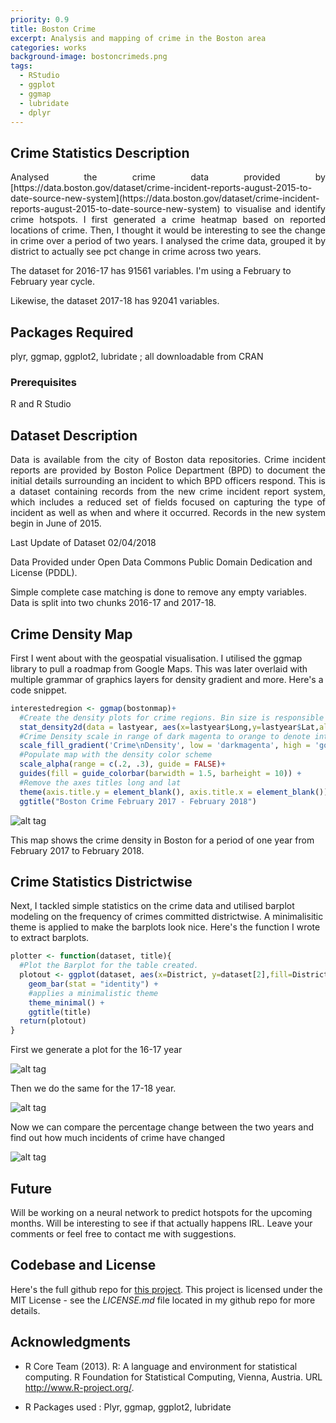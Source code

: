 ```yaml
---
priority: 0.9
title: Boston Crime 
excerpt: Analysis and mapping of crime in the Boston area
categories: works
background-image: bostoncrimeds.png
tags:
  - RStudio
  - ggplot
  - ggmap
  - lubridate
  - dplyr
---
```


## Crime Statistics Description

<div style="text-align: justify">Analysed the crime data provided by [https://data.boston.gov/dataset/crime-incident-reports-august-2015-to-date-source-new-system](https://data.boston.gov/dataset/crime-incident-reports-august-2015-to-date-source-new-system) to visualise and identify crime hotspots.
I first generated a crime heatmap based on reported locations of crime. 
Then, I thought it would be interesting to see the change in crime over a period of two years. 
I analysed the crime data, grouped it by district to actually see pct change in crime across two years.</div>

The dataset for 2016-17 has 91561 variables. I'm using a February to February year cycle.

Likewise, the dataset 2017-18 has 92041 variables.

## Packages Required

plyr, ggmap, ggplot2, lubridate ; all downloadable from CRAN

### Prerequisites

R and R Studio

## Dataset Description

<div style="text-align: justify">Data is available from the city of Boston data repositories. Crime incident reports are provided by Boston Police Department (BPD) to document the initial details surrounding an incident to which BPD officers respond. This is a dataset containing records from the new crime incident report system, which includes a reduced set of fields focused on capturing the type of incident as well as when and where it occurred. Records in the new system begin in June of 2015.</div>

Last Update of Dataset 02/04/2018 

Data Provided under Open Data Commons Public Domain Dedication and License (PDDL).

Simple complete case matching is done to remove any empty variables. Data is split into two chunks 2016-17 and 2017-18.

## Crime Density Map

First I went about with the geospatial visualisation. I utilised the ggmap library to pull a roadmap from Google Maps. This was later overlaid with multiple grammar of graphics layers for density gradient and more. Here's a code snippet.

```r
interestedregion <- ggmap(bostonmap)+
  #Create the density plots for crime regions. Bin size is responsible for resolution
  stat_density2d(data = lastyear, aes(x=lastyear$Long,y=lastyear$Lat,alpha=..level..,fill=..level..), bins=15,geom='polygon')+
  #Crime Density scale in range of dark magenta to orange to denote intensity. Use any color combination that makes sense
  scale_fill_gradient('Crime\nDensity', low = 'darkmagenta', high = 'gold') +
  #Populate map with the density color scheme
  scale_alpha(range = c(.2, .3), guide = FALSE)+
  guides(fill = guide_colorbar(barwidth = 1.5, barheight = 10)) +
  #Remove the axes titles long and lat
  theme(axis.title.y = element_blank(), axis.title.x = element_blank()) +
  ggtitle("Boston Crime February 2017 - February 2018")
```

![alt tag](https://user-images.githubusercontent.com/10093954/36330214-d1dc9344-1336-11e8-9b17-cb1a66cdea23.jpeg)

This map shows the crime density in Boston for a period of one year from February 2017 to February 2018. 

## Crime Statistics Districtwise

Next, I tackled simple statistics on the crime data and utilised barplot modeling on the frequency of crimes committed districtwise.
A minimalisitic theme is applied to make the barplots look nice. Here's the function I wrote to extract barplots.
```r
plotter <- function(dataset, title){
  #Plot the Barplot for the table created.
  plotout <- ggplot(dataset, aes(x=District, y=dataset[2],fill=District)) +
    geom_bar(stat = "identity") +
    #applies a minimalistic theme
    theme_minimal() +
    ggtitle(title)
  return(plotout)
}
```
First we generate a plot for the 16-17 year

![alt tag](https://user-images.githubusercontent.com/10093954/36330202-c209c126-1336-11e8-81ac-41a0234bc28b.jpeg)

Then we do the same for the 17-18 year.

![alt tag](https://user-images.githubusercontent.com/10093954/36330213-d1d155a6-1336-11e8-8536-bf77e99450e5.jpeg)

Now we can compare the percentage change between the two years and find out how much incidents of crime have changed

![alt tag](https://user-images.githubusercontent.com/10093954/36330215-d1e90052-1336-11e8-8052-07571a413c82.jpeg)

## Future

Will be working on a neural network to predict hotspots for the upcoming months. Will be interesting to see if that actually happens IRL. Leave your comments or feel free to contact me with suggestions.

## Codebase and License

Here's the full github repo for [this project](https://github.com/niki864/BostonCrime). This project is licensed under the MIT License - see the *LICENSE.md* file located in my github repo for more details.

## Acknowledgments

*  R Core Team (2013). R: A language and environment for statistical
  computing. R Foundation for Statistical Computing, Vienna, Austria.
  URL http://www.R-project.org/.

* R Packages used : Plyr, ggmap, ggplot2, lubridate